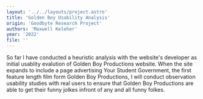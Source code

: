 ```yaml
---
layout: '../../layouts/project.astro'
title: 'Golden Boy Usability Analysis'
origin: 'Goodbyte Research Project'
authors: 'Maxwell Keleher'
year: '2022'
file: ''
---
```


So far I have conducted a heuristic analysis with the website's developer as initial usablity evalution of Golden Boy Productions website. When the site expands to include a page advertising Your Student Government, the first feature length film form Golden Boy Productions, I will conduct observation usability studies with real users to ensure that Golden Boy Productions are able to get their funny jolkes infront of any and all funny folkes. 